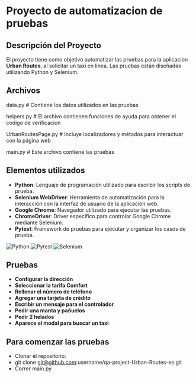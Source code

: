 # Proyecto de automatizacion de pruebas

## Descripción del Proyecto

El proyecto tiene como objetivo automatizar las pruebas para la aplicacion **Urban Routes**, al solicitar un taxi en linea.
Las pruebas están diseñadas utilizando Python y Selenium.

## Archivos

data.py                # Contiene los datos utilizados en las pruebas

helpers.py             # El archivo contienen funciones de ayuda para obtener el codigo de verificacion

UrbanRoutesPage.py      # Incluye localizadores y métodos para interactuar con la página web

main.py                # Este archivo contiene las pruebas

## Elementos utilizados

- **Python**: Lenguaje de programación utilizado para escribir los scripts de prueba.
- **Selenium WebDriver**: Herramienta de automatización para la interacción con la interfaz de usuario de la aplicación web.
- **Google Chrome**: Navegador utilizado para ejecutar las pruebas.
- **ChromeDriver**: Driver específico para controlar Google Chrome mediante Selenium.
- **Pytest**: Framework de pruebas para ejecutar y organizar los casos de prueba.

![Python](https://img.shields.io/badge/python-3.11.3-blue?logo=python)
![Pytest](https://img.shields.io/badge/pytest-8.2.0-blue?logo=pytest)
![Selenium](https://img.shields.io/badge/selenium-4.20.0-darkgreen?logo=selenium)

## Pruebas
- **Configurar la dirección**
- **Seleccionar la tarifa Comfort**
- **Rellenar el número de teléfono**
- **Agregar una tarjeta de crédito**
- **Escribir un mensaje para el controlador**
- **Pedir una manta y pañuelos**
- **Pedir 2 helados**
- **Aparece el modal para buscar un taxi**

## Para comenzar las pruebas
- Clonar el repositorio:
- git clone git@github.com:username/qa-project-Urban-Routes-es.git
- Correr main.py



